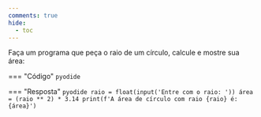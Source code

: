 ```yaml
---
comments: true
hide:
  - toc
---
```


Faça um programa que peça o raio de um círculo, calcule e mostre sua área:

=== "Código"
	```pyodide
	```

=== "Resposta"
	```pyodide
	raio = float(input('Entre com o raio: '))
	área = (raio ** 2) * 3.14
	print(f'A área de círculo com raio {raio} é: {área}')
	```
